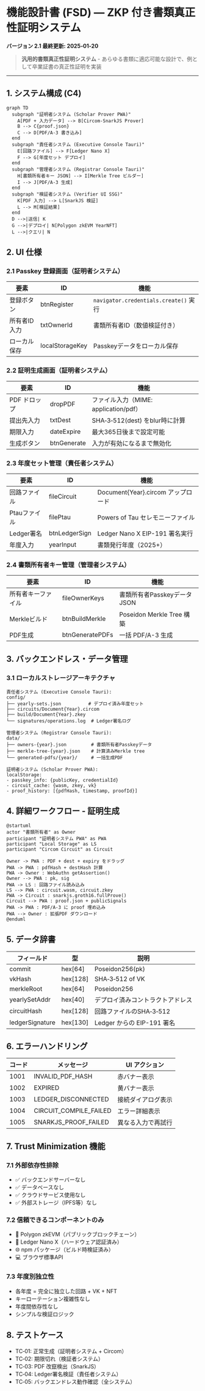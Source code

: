 # 機能設計書 (FSD) — ZKP 付き書類真正性証明システム
**バージョン 2.1 最終更新: 2025‑01‑20**

> **汎用的書類真正性証明システム** - あらゆる書類に適応可能な設計で、例として卒業証書の真正性証明を実装

---

## 1. システム構成 (C4)
```mermaid
graph TD
  subgraph "証明者システム (Scholar Prover PWA)"
    A[PDF + 入力データ] --> B[Circom-SnarkJS Prover]
    B --> C{proof.json}
    C --> D[PDF/A‑3 書き込み]
  end
  subgraph "責任者システム (Executive Console Tauri)"
    E[回路ファイル] --> F[Ledger Nano X]
    F --> G[年度セット デプロイ]
  end
  subgraph "管理者システム (Registrar Console Tauri)"
    H[書類所有者キー JSON] --> I[Merkle Tree ビルダー]
    I --> J[PDF/A-3 生成]
  end
  subgraph "検証者システム (Verifier UI SSG)"
    K[PDF 入力] --> L[SnarkJS 検証]
    L --> M[検証結果]
  end
  D -->|送信| K
  G -->|デプロイ| N[Polygon zkEVM YearNFT]
  L -->|クエリ| N
```

## 2. UI 仕様
### 2.1 Passkey 登録画面（証明者システム）
| 要素 | ID | 機能 |
|------|----|------|
| 登録ボタン | btnRegister | `navigator.credentials.create()` 実行 |
| 所有者ID入力 | txtOwnerId | 書類所有者ID（数値検証付き） |
| ローカル保存 | localStorageKey | Passkeyデータをローカル保存 |

### 2.2 証明生成画面（証明者システム）
| 要素 | ID | 機能 |
|------|----|------|
| PDF ドロップ | dropPDF | ファイル入力（MIME: application/pdf） |
| 提出先入力 | txtDest | SHA‑3‑512(dest) をblur時に計算 |
| 期限入力 | dateExpire | 最大365日後まで設定可能 |
| 生成ボタン | btnGenerate | 入力が有効になるまで無効化 |

### 2.3 年度セット管理（責任者システム）
| 要素 | ID | 機能 |
|------|----|------|
| 回路ファイル | fileCircuit | Document{Year}.circom アップロード |
| Ptauファイル | filePtau | Powers of Tau セレモニーファイル |
| Ledger署名 | btnLedgerSign | Ledger Nano X EIP-191 署名実行 |
| 年度入力 | yearInput | 書類発行年度（2025+） |

### 2.4 書類所有者キー管理（管理者システム）
| 要素 | ID | 機能 |
|------|----|------|
| 所有者キーファイル | fileOwnerKeys | 書類所有者Passkeyデータ JSON |
| Merkleビルド | btnBuildMerkle | Poseidon Merkle Tree 構築 |
| PDF生成 | btnGeneratePDFs | 一括 PDF/A-3 生成 |

## 3. バックエンドレス・データ管理

### 3.1 ローカルストレージアーキテクチャ
```
責任者システム (Executive Console Tauri):
config/
├── yearly-sets.json          # デプロイ済み年度セット
├── circuits/Document{Year}.circom
├── build/Document{Year}.zkey
└── signatures/operations.log  # Ledger署名ログ

管理者システム (Registrar Console Tauri):
data/
├── owners-{year}.json         # 書類所有者Passkeyデータ
├── merkle-tree-{year}.json    # 計算済みMerkle tree
└── generated-pdfs/{year}/     # 一括生成PDF

証明者システム (Scholar Prover PWA):
localStorage:
- passkey_info: {publicKey, credentialId}
- circuit_cache: {wasm, zkey, vk}
- proof_history: [{pdfHash, timestamp, proofId}]
```

## 4. 詳細ワークフロー - 証明生成

```plantuml
@startuml
actor "書類所有者" as Owner
participant "証明者システム PWA" as PWA
participant "Local Storage" as LS
participant "Circom Circuit" as Circuit

Owner -> PWA : PDF + dest + expiry をドラッグ
PWA -> PWA : pdfHash + destHash 計算
PWA -> Owner : WebAuthn getAssertion()
Owner --> PWA : pk, sig
PWA -> LS : 回路ファイル読み込み
LS --> PWA : circuit.wasm, circuit.zkey
PWA -> Circuit : snarkjs.groth16.fullProve()
Circuit --> PWA : proof.json + publicSignals
PWA -> PWA : PDF/A-3 に proof 埋め込み
PWA --> Owner : 拡張PDF ダウンロード
@enduml
```

## 5. データ辞書
| フィールド | 型 | 説明 |
|-----------|----|------|
| commit | hex[64] | Poseidon256(pk) |
| vkHash | hex[128]| SHA‑3‑512 of VK |
| merkleRoot | hex[64] | Poseidon256 |
| yearlySetAddr | hex[40] | デプロイ済みコントラクトアドレス |
| circuitHash | hex[128] | 回路ファイルのSHA‑3‑512 |
| ledgerSignature | hex[130] | Ledger からの EIP-191 署名 |

## 6. エラーハンドリング
| コード | メッセージ | UI アクション |
|-------|-----------|-------------|
| 1001 | INVALID_PDF_HASH | 赤バナー表示 |
| 1002 | EXPIRED | 黄バナー表示 |
| 1003 | LEDGER_DISCONNECTED | 接続ダイアログ表示 |
| 1004 | CIRCUIT_COMPILE_FAILED | エラー詳細表示 |
| 1005 | SNARKJS_PROOF_FAILED | 異なる入力で再試行 |

## 7. Trust Minimization 機能

### 7.1 外部依存性排除
- ✅ バックエンドサーバーなし
- ✅ データベースなし
- ✅ クラウドサービス使用なし
- ✅ 外部ストレージ（IPFS等）なし

### 7.2 信頼できるコンポーネントのみ
- 🔐 Polygon zkEVM（パブリックブロックチェーン）
- 📱 Ledger Nano X（ハードウェア認証済み）
- 🌐 npm パッケージ（ビルド時検証済み）
- 💻 ブラウザ標準API

### 7.3 年度別独立性
- 各年度 = 完全に独立した回路 + VK + NFT
- キーローテーション複雑性なし
- 年度間依存性なし
- シンプルな検証ロジック

## 8. テストケース
- TC‑01: 正常生成（証明者システム + Circom）
- TC‑02: 期限切れ（検証者システム）
- TC‑03: PDF 改竄検出（SnarkJS）
- TC‑04: Ledger署名検証（責任者システム）
- TC‑05: バックエンドレス動作確認（全システム）
